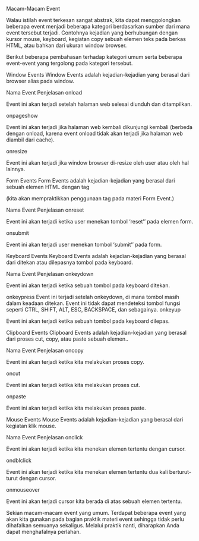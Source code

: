 Macam-Macam Event

Walau istilah event terkesan sangat abstrak, kita dapat menggolongkan beberapa event menjadi beberapa kategori berdasarkan sumber dari mana event tersebut terjadi. Contohnya kejadian yang berhubungan dengan kursor mouse, keyboard, kegiatan copy sebuah elemen teks pada berkas HTML, atau bahkan dari ukuran window browser.

Berikut beberapa pembahasan terhadap kategori umum serta beberapa event-event yang tergolong pada kategori tersebut.

Window Events
Window Events adalah kejadian-kejadian yang berasal dari browser alias pada window.

Nama Event Penjelasan
onload

Event ini akan terjadi setelah halaman web selesai diunduh dan ditampilkan.

onpageshow

Event ini akan terjadi jika halaman web kembali dikunjungi kembali (berbeda dengan onload, karena event onload tidak akan terjadi jika halaman web diambil dari cache).

onresize

Event ini akan terjadi jika window browser di-resize oleh user atau oleh hal lainnya.

Form Events
Form Events adalah kejadian-kejadian yang berasal dari sebuah elemen HTML dengan tag <form> (kita akan mempraktikkan penggunaan tag <form> pada materi Form Event.)

Nama Event Penjelasan
onreset

Event ini akan terjadi ketika user menekan tombol ‘reset’’ pada elemen form.

onsubmit

Event ini akan terjadi user menekan tombol ‘submit’’ pada form.

Keyboard Events
Keyboard Events adalah kejadian-kejadian yang berasal dari ditekan atau dilepasnya tombol pada keyboard.

Nama Event Penjelasan
onkeydown

Event ini akan terjadi ketika sebuah tombol pada keyboard ditekan.

onkeypress Event ini terjadi setelah onkeydown, di mana tombol masih dalam keadaan ditekan. Event ini tidak dapat mendeteksi tombol fungsi seperti CTRL, SHIFT, ALT, ESC, BACKSPACE, dan sebagainya.
onkeyup

Event ini akan terjadi ketika sebuah tombol pada keyboard dilepas.

Clipboard Events
Clipboard Events adalah kejadian-kejadian yang berasal dari proses cut, copy, atau paste sebuah elemen..

Nama Event Penjelasan
oncopy

Event ini akan terjadi ketika kita melakukan proses copy.

oncut

Event ini akan terjadi ketika kita melakukan proses cut.

onpaste

Event ini akan terjadi ketika kita melakukan proses paste.

Mouse Events
Mouse Events adalah kejadian-kejadian yang berasal dari kegiatan klik mouse.

Nama Event Penjelasan
onclick

Event ini akan terjadi ketika kita menekan elemen tertentu dengan cursor.

ondblclick

Event ini akan terjadi ketika kita menekan elemen tertentu dua kali berturut-turut dengan cursor.

onmouseover

Event ini akan terjadi cursor kita berada di atas sebuah elemen tertentu.

Sekian macam-macam event yang umum. Terdapat beberapa event yang akan kita gunakan pada bagian praktik materi event sehingga tidak perlu dihafalkan semuanya sekaligus. Melalui praktik nanti, diharapkan Anda dapat menghafalnya perlahan.
